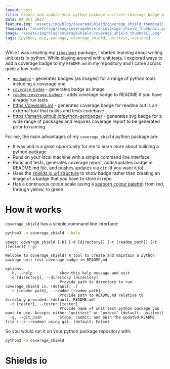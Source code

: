 ```yaml
---
layout: post
title: Create and update your python package unittest coverage badge with coverage_shield - a python package I built
date: 04 Oct 2023
feature-img: "assets/img/blog/coverageShield/coverage_shield_thumbnail.png"
thumbnail: "assets/img/blog/coverageShield/coverage_shield_thumbnail.png"
image: "assets/img/blog/coverageShield/coverage_shield_thumbnail.png" 
tags: [python, pip, package, coverage_shield, unittest, actions]
---
```


While I was creating my [`timesheet`](https://josephcrispell.github.io/2023/07/11/timesheet.html) package, I started learning about writing unit tests in python. While playing around with unit tests, I explored ways to add a coverage badge to my `README.md` in my repository and I came across quite a few tools:

- [`genbadge`](https://smarie.github.io/python-genbadge/) - generates badges (as images) for a range of python tools including a coverage one
- [`coverage-badge`](https://pypi.org/project/coverage-badge/) - generates badge as image
- [`readme-coverage-badger`](https://pypi.org/project/readme-coverage-badger/) - adds coverage badge to README if you have already run tests
- https://coveralls.io/ - generates coverage badge for readme but is an external tool that builds and tests codebase
- https://smarie.github.io/python-genbadge/ - generates svg badge for a wide range of packages and requires coverage report to be generated prior to running

For me, the main advantages of my `coverage_shield` python package are:

- It was and is a great opportunity for me to learn more about building a python package
- Runs on your local machine with a simple command line interface
- Runs unit tests, generates coverage report, adds/updates badge in README.md file, and pushes updates via `git` (if you want it to)
- Uses the [shields.io url structure](https://shields.io/badges) to show badge rather than creating an image of a badge that you have to store in repo
- Has a continuous colour scale (using a [seaborn colour palette](https://seaborn.pydata.org/tutorial/color_palettes.html)) from red, through yellow, to green

# How it works

`coverage_shield` has a simple command line interface:
```bash
python3 -m coverage_shield --help
```
```
usage: coverage_shield [-h] [-d [directory]] [-r [readme_path]] [-t [tester]] [-g]

Welcome to coverage_shield! A tool to create and maintain a python package unit test coverage badge in README.md

options:
  -h, --help            show this help message and exit
  -d [directory], --directory [directory]
                        Provide path to directory to run coverage_shield in. (default: .)
  -r [readme_path], --readme [readme_path]
                        Provide path to README.md relative to directory provided. (default: README.md)
  -t [tester], --tester [tester]
                        Provide name of unit test python package you want to use. Accepts either "unittest" or "pytest" (default: unittest)
  -g, --git_push        Stage, commit, and push the updated README file (-r/--readme) using git. (default: False)
  ```

So you would run it on your python package repository with:
```bash
python3 -m coverage_shield
```

# Shields io



